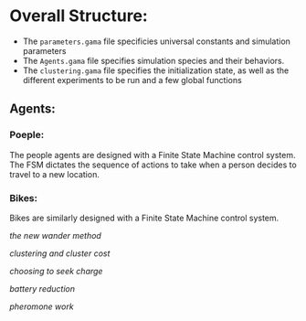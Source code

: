 # Overall Structure:
- The `parameters.gama` file specificies universal constants and simulation parameters
- The `Agents.gama` file specifies simulation species and their behaviors.
- The `clustering.gama` file specifies the initialization state, as well as the different experiments to be run and a few global functions

## Agents:

### Poeple:
The people agents are designed with a Finite State Machine control system. The FSM dictates the sequence of actions to take when a person decides to travel to a new location.


### Bikes:
Bikes are similarly designed with a Finite State Machine control system.

_the new wander method_

_clustering and cluster cost_

_choosing to seek charge_

_battery reduction_

_pheromone work_